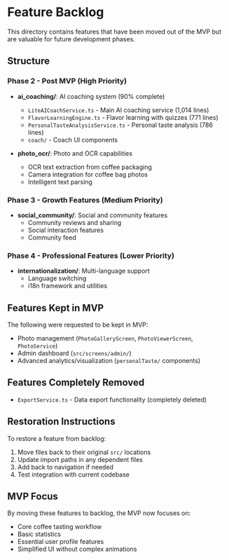 # Feature Backlog

This directory contains features that have been moved out of the MVP but are valuable for future development phases.

## Structure

### Phase 2 - Post MVP (High Priority)
- **ai_coaching/**: AI coaching system (90% complete)
  - `LiteAICoachService.ts` - Main AI coaching service (1,014 lines)
  - `FlavorLearningEngine.ts` - Flavor learning with quizzes (771 lines)
  - `PersonalTasteAnalysisService.ts` - Personal taste analysis (786 lines)
  - `coach/` - Coach UI components

- **photo_ocr/**: Photo and OCR capabilities
  - OCR text extraction from coffee packaging
  - Camera integration for coffee bag photos
  - Intelligent text parsing

### Phase 3 - Growth Features (Medium Priority)
- **social_community/**: Social and community features
  - Community reviews and sharing
  - Social interaction features
  - Community feed

### Phase 4 - Professional Features (Lower Priority)
- **internationalization/**: Multi-language support
  - Language switching
  - i18n framework and utilities

## Features Kept in MVP

The following were requested to be kept in MVP:
- Photo management (`PhotoGalleryScreen`, `PhotoViewerScreen`, `PhotoService`)
- Admin dashboard (`src/screens/admin/`)
- Advanced analytics/visualization (`personalTaste/` components)

## Features Completely Removed

- `ExportService.ts` - Data export functionality (completely deleted)

## Restoration Instructions

To restore a feature from backlog:
1. Move files back to their original `src/` locations
2. Update import paths in any dependent files
3. Add back to navigation if needed
4. Test integration with current codebase

## MVP Focus

By moving these features to backlog, the MVP now focuses on:
- Core coffee tasting workflow
- Basic statistics
- Essential user profile features
- Simplified UI without complex animations